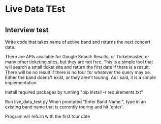 # Live Data TEst
# 
# # 
## Interview test
Write code that takes name of active band and returns the next concert date.

There are APIs available for Google Search Results, or Ticketmaster, or many other ticketing sites, but they are not free.
This is a simple tool that will search a small ticket site and return the first date if there is a result. There will be no
result if there is no tour for whatever the query may be. Either the band doens't exist, or they aren't touring. As I said,
it is a simple implementation.


Install required packages by running "pip install -r requirements.txt"

Run live_data_test.py
When prompted "Enter Band Name:", type in an existing band name that is currently touring and hit 'enter'.

Program will return with the first tour date